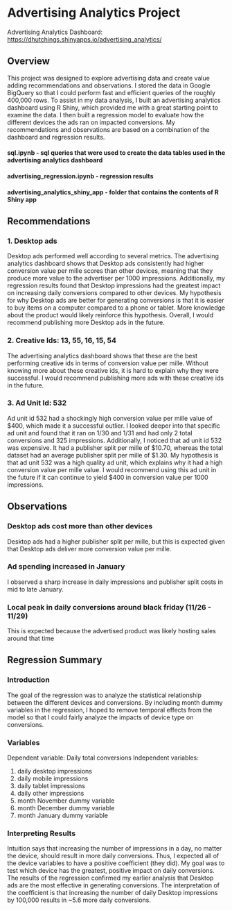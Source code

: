 # Advertising Analytics Project

Advertising Analytics Dashboard: https://dhutchings.shinyapps.io/advertising_analytics/

## Overview
This project was designed to explore advertising data and create value adding recommendations and observations. I stored the data in Google BigQuery so that I could perform fast and efficient queries of the roughly 400,000 rows. To assist in my data analysis, I built an advertising analytics dashboard using R Shiny, which provided me with a great starting point to examine the data. I then built a regression model to evaluate how the different devices the ads ran on impacted conversions. My recommendations and observations are based on a combination of the dashboard and regression results. 

#### sql.ipynb - sql queries that were used to create the data tables used in the advertising analytics dashboard
#### advertising_regression.ipynb - regression results
#### advertising_analytics_shiny_app - folder that contains the contents of R Shiny app

## Recommendations

### 1. Desktop ads
Desktop ads performed well according to several metrics. The advertising analytics dashboard shows that Desktop ads consistently had higher conversion value per mille scores than other devices, meaning that they produce more value to the advertiser per 1000 impressions. Additionally, my regression results found that Desktop impressions had the greatest impact on increasing daily conversions compared to other devices. My hypothesis for why Desktop ads are better for generating conversions is that it is easier to buy items on a computer compared to a phone or tablet. More knowledge about the product would likely reinforce this hypothesis. Overall, I would recommend publishing more Desktop ads in the future.

### 2. Creative Ids: 13, 55, 16, 15, 54
The advertising analytics dashboard shows that these are the best performing creative ids in terms of conversion value per mille. Without knowing more about these creative ids, it is hard to explain why they were successful. I would recommend publishing more ads with these creative ids in the future.

### 3. Ad Unit Id: 532
Ad unit id 532 had a shockingly high conversion value per mille value of $400, which made it a successful outlier. I looked deeper into that specific ad unit and found that it ran on 1/30 and 1/31 and had only 2 total conversions and 325 impressions. Additionally, I noticed that ad unit id 532 was expensive. It had a publisher split per mille of $10.70, whereas the total dataset had an average publisher split per mille of $1.30. My hypothesis is that ad unit 532 was a high quality ad unit, which explains why it had a high conversion value per mille value. I would recommend using this ad unit in the future if it can continue to yield $400 in conversion value per 1000 impressions.

## Observations

### Desktop ads cost more than other devices
Desktop ads had a higher publisher split per mille, but this is expected given that Desktop ads deliver more conversion value per mille.

### Ad spending increased in January
I observed a sharp increase in daily impressions and publisher split costs in mid to late January.

### Local peak in daily conversions around black friday (11/26 - 11/29)
This is expected because the advertised product was likely hosting sales around that time

## Regression Summary
### Introduction
The goal of the regression was to analyze the statistical relationship between the different devices and conversions. By including month dummy variables in the regression, I hoped to remove temporal effects from the model so that I could fairly analyze the impacts of device type on conversions.
### Variables
Dependent variable: Daily total conversions
Independent variables:
1. daily desktop impressions
2. daily mobile impressions
3. daily tablet impressions
4. daily other impressions
5. month November dummy variable
6. month December dummy variable
7. month January dummy variable
### Interpreting Results
Intuition says that increasing the number of impressions in a day, no matter the device, should result in more daily conversions. Thus, I expected all of the device variables to have a positive coefficient (they did). My goal was to test which device has the greatest, positive impact on daily conversions. The results of the regression confirmed my earlier analysis that Desktop ads are the most effective in generating conversions. The interpretation of the coefficient is that increasing the number of daily Desktop impressions by 100,000 results in ~5.6 more daily conversions.


